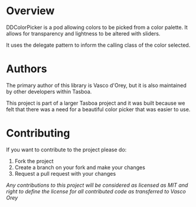 Overview
============
DDColorPicker is a pod allowing colors to be picked from a color palette.
It allows for transparency and lightness to be altered with sliders.

It uses the delegate pattern to inform the calling class of the color selected.


Authors
============
The primary author of this library is Vasco d'Orey, but it is also maintained by other developers within Tasboa.

This project is part of a larger Tasboa project and it was built because we felt that there was a need for a beautiful color picker that was easier to use.

Contributing
============
If you want to contribute to the project please do:

1. Fork the project
2. Create a branch on your fork and make your changes
3. Request a pull request with your changes

*Any contributions to this project will be considered as licensed as MIT and right to define the license for all contributed code as transferred to Vasco Orey*

